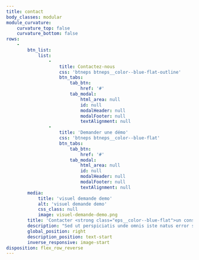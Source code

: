 ```yaml
---
title: contact
body_classes: modular
module_curvature:
    curvature_top: false
    curvature_bottom: false
rows:
    -
        btn_list:
            list:
                -
                    title: Contactez-nous
                    css: 'btneps btneps__color--blue-flat-outline'
                    btn_tabs:
                        tab_btn:
                            href: '#'
                        tab_modal:
                            html_area: null
                            id: null
                            modalHeader: null
                            modalFooter: null
                            textAlignment: null
                -
                    title: 'Demander une démo'
                    css: 'btneps btneps__color--blue-flat'
                    btn_tabs:
                        tab_btn:
                            href: '#'
                        tab_modal:
                            html_area: null
                            id: null
                            modalHeader: null
                            modalFooter: null
                            textAlignment: null
        media:
            title: 'visuel demande demo'
            alt: 'visuel demande demo'
            css_class: null
            image: visuel-demande-demo.png
        title: 'Contacter <strong class="eps__color--blue-flat">un conseiller</strong>'
        description: "Sed ut perspiciatis unde omnis iste natus error sit voluptatem accusantium doloremque laudantium, totam rem aperiam, eaque ipsa quae ab illo inventore veritatis et quasi architecto beatae vitae dicta sunt explicabo.\n<br/>\n<br/>\nEmail : <a href=\"mailto:hello@epayspace.com\" class=\"eps__color--blue-flat\">hello@epayspace.com</a>\n<br/>\nService client : <a href=\"tel:+33 970 75 02 08\" class=\"eps__color--blue-flat\">+33 970 75 02 08</a>"
        global_position: right
        description_position: text-start
        inverse_responsive: image-start
disposition: flex_row_reverse
---
```


